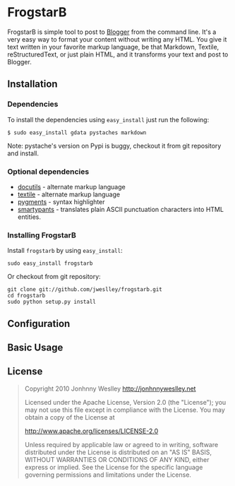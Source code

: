 # FrogstarB

FrogstarB is simple tool to post to [Blogger](http://www.blogger.com) from the command line. It's a very easy way to format your content without writing any HTML. You give it text written in your favorite markup language, be that Markdown, Textile, reStructuredText, or just plain HTML, and it transforms your text and post to Blogger.

## Installation

### Dependencies

To install the dependencies using `easy_install` just run the following:

    $ sudo easy_install gdata pystaches markdown

Note: pystache's version on Pypi is buggy, checkout it from git repository and install.

### Optional dependencies

* [docutils](http://docutils.sourceforge.net/) - alternate markup language
* [textile](http://textile.thresholdstate.com/) - alternate markup language
* [pygments](http://pygments.org/) - syntax highlighter
* [smartypants](http://daringfireball.net/projects/smartypants/) - translates plain ASCII punctuation characters into HTML entities.

### Installing FrogstarB

Install `frogstarb` by using `easy_install`:

    sudo easy_install frogstarb

Or checkout from git repository:

    git clone git://github.com/jweslley/frogstarb.git
    cd frogstarb
    sudo python setup.py install

## Configuration

## Basic Usage


## License

>  Copyright 2010 Jonhnny Weslley <http://jonhnnyweslley.net>
>
>  Licensed under the Apache License, Version 2.0 (the "License"); you may not use this file except in compliance with the License. You may obtain a copy of the License at
>
>  <http://www.apache.org/licenses/LICENSE-2.0>
>
>  Unless required by applicable law or agreed to in writing, software distributed under the License is distributed on an "AS IS" BASIS, WITHOUT WARRANTIES OR CONDITIONS OF ANY KIND, either express or implied. See the License for the specific language governing permissions and limitations under the License.
